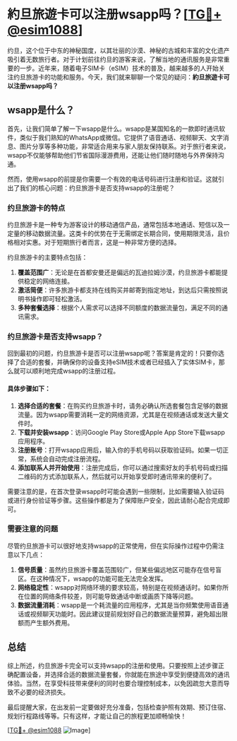 # 約旦旅遊卡可以注册wsapp吗？[[TG💪+ @esim1088](https://t.me/s/esim1088)]

约旦，这个位于中东的神秘国度，以其壮丽的沙漠、神秘的古城和丰富的文化遗产吸引着无数旅行者。对于计划前往约旦的游客来说，了解当地的通讯服务是非常重要的一步。近年来，随着电子SIM卡（eSIM）技术的普及，越来越多的人开始关注约旦旅游卡的功能和服务。今天，我们就来聊聊一个常见的疑问：**約旦旅遊卡可以注册wsapp吗？**

## wsapp是什么？

首先，让我们简单了解一下wsapp是什么。wsapp是某国知名的一款即时通讯软件，类似于我们熟知的WhatsApp或微信。它提供了语音通话、视频聊天、文字消息、图片分享等多种功能，非常适合用来与家人朋友保持联系。对于旅行者来说，wsapp不仅能够帮助他们节省国际漫游费用，还能让他们随时随地与外界保持沟通。

然而，使用wsapp的前提是你需要一个有效的电话号码进行注册和验证。这就引出了我们的核心问题：约旦旅游卡是否支持wsapp的注册呢？

### 约旦旅游卡的特点

约旦旅游卡是一种专为游客设计的移动通信产品，通常包括本地通话、短信以及一定量的移动数据流量。这类卡的优势在于无需绑定长期合同，使用期限灵活，且价格相对实惠。对于短期旅行者而言，这是一种非常方便的选择。

约旦旅游卡的主要特点包括：

1. **覆盖范围广**：无论是在首都安曼还是偏远的瓦迪拉姆沙漠，约旦旅游卡都能提供稳定的网络连接。
2. **激活简便**：许多旅游卡都支持在线购买并邮寄到指定地址，到达后只需按照说明书操作即可轻松激活。
3. **多种套餐选择**：根据个人需求可以选择不同额度的数据流量包，满足不同的通讯需求。

### 约旦旅游卡是否支持wsapp？

回到最初的问题，约旦旅游卡是否可以注册wsapp呢？答案是肯定的！只要你选择了合适的套餐，并确保你的设备支持eSIM技术或者已经插入了实体SIM卡，那么就可以顺利地完成wsapp的注册过程。

#### 具体步骤如下：

1. **选择合适的套餐**：在购买约旦旅游卡时，请务必确认所选套餐包含足够的数据流量。因为wsapp需要消耗一定的网络资源，尤其是在视频通话或发送大量文件时。
2. **下载并安装wsapp**：访问Google Play Store或Apple App Store下载wsapp应用程序。
3. **注册账号**：打开wsapp应用后，输入你的手机号码以获取验证码。如果一切正常，系统会自动完成注册流程。
4. **添加联系人并开始使用**：注册完成后，你可以通过搜索好友的手机号码或扫描二维码的方式添加联系人，然后就可以开始享受即时通讯带来的便利了。

需要注意的是，在首次登录wsapp时可能会遇到一些限制，比如需要输入验证码或进行身份验证等步骤。这些操作都是为了保障账户安全，因此请耐心配合完成即可。

### 需要注意的问题

尽管约旦旅游卡可以很好地支持wsapp的正常使用，但在实际操作过程中仍需注意以下几点：

1. **信号质量**：虽然约旦旅游卡覆盖范围较广，但某些偏远地区可能存在信号盲区。在这种情况下，wsapp的功能可能无法完全发挥。
2. **网络稳定性**：wsapp对网络环境的要求较高，特别是在视频通话时。如果你所在位置的网络条件较差，则可能导致通话中断或画质下降等问题。
3. **数据流量消耗**：wsapp是一个耗流量的应用程序，尤其是当你频繁使用语音通话或视频聊天功能时。因此建议提前规划好自己的数据流量预算，避免超出限额而产生额外费用。

## 总结

综上所述，约旦旅游卡完全可以支持wsapp的注册和使用。只要按照上述步骤正确配置设备，并选择合适的数据流量套餐，你就能在旅途中享受到便捷高效的通讯体验。当然，在享受科技带来便利的同时也要合理控制成本，以免因疏忽大意而导致不必要的经济损失。

最后提醒大家，在出发前一定要做好充分准备，包括检查护照有效期、预订住宿、规划行程路线等等。只有这样，才能让自己的旅程更加顺畅愉快！

[[TG💪+ @esim1088](https://t.me/s/esim1088) ![Image](https://i.postimg.cc/4NQfJmqS/Snipaste-2025-05-13-00-14-12.png)]